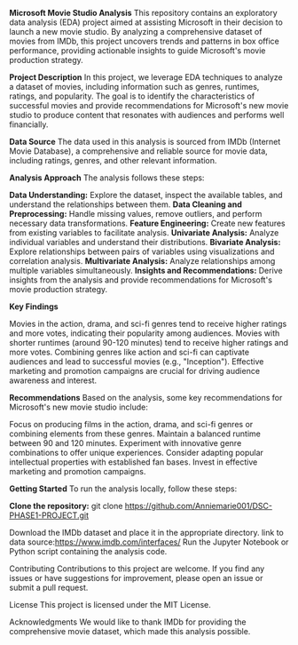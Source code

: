 **Microsoft Movie Studio Analysis**
This repository contains an exploratory data analysis (EDA) project aimed at assisting Microsoft in their decision to launch a new movie studio. By analyzing a comprehensive dataset of movies from IMDb, this project uncovers trends and patterns in box office performance, providing actionable insights to guide Microsoft's movie production strategy.

**Project Description**
In this project, we leverage EDA techniques to analyze a dataset of movies, including information such as genres, runtimes, ratings, and popularity. The goal is to identify the characteristics of successful movies and provide recommendations for Microsoft's new movie studio to produce content that resonates with audiences and performs well financially.

**Data Source**
The data used in this analysis is sourced from IMDb (Internet Movie Database), a comprehensive and reliable source for movie data, including ratings, genres, and other relevant information.

**Analysis Approach**
The analysis follows these steps:

**Data Understanding:** Explore the dataset, inspect the available tables, and understand the relationships between them.
**Data Cleaning and Preprocessing:** Handle missing values, remove outliers, and perform necessary data transformations.
**Feature Engineering:** Create new features from existing variables to facilitate analysis.
**Univariate Analysis:** Analyze individual variables and understand their distributions.
**Bivariate Analysis:** Explore relationships between pairs of variables using visualizations and correlation analysis.
**Multivariate Analysis:** Analyze relationships among multiple variables simultaneously.
**Insights and Recommendations:** Derive insights from the analysis and provide recommendations for Microsoft's movie production strategy.

**Key Findings**

Movies in the action, drama, and sci-fi genres tend to receive higher ratings and more votes, indicating their popularity among audiences.
Movies with shorter runtimes (around 90-120 minutes) tend to receive higher ratings and more votes.
Combining genres like action and sci-fi can captivate audiences and lead to successful movies (e.g., "Inception").
Effective marketing and promotion campaigns are crucial for driving audience awareness and interest.

**Recommendations**
Based on the analysis, some key recommendations for Microsoft's new movie studio include:

Focus on producing films in the action, drama, and sci-fi genres or combining elements from these genres.
Maintain a balanced runtime between 90 and 120 minutes.
Experiment with innovative genre combinations to offer unique experiences.
Consider adapting popular intellectual properties with established fan bases.
Invest in effective marketing and promotion campaigns.


**Getting Started**
To run the analysis locally, follow these steps:

**Clone the repository:** git clone https://github.com/Anniemarie001/DSC-PHASE1-PROJECT.git

Download the IMDb dataset and place it in the appropriate directory.
link to data source:https://www.imdb.com/interfaces/
Run the Jupyter Notebook or Python script containing the analysis code.

Contributing
Contributions to this project are welcome. If you find any issues or have suggestions for improvement, please open an issue or submit a pull request.

License
This project is licensed under the MIT License.

Acknowledgments
We would like to thank IMDb for providing the comprehensive movie dataset, which made this analysis possible.